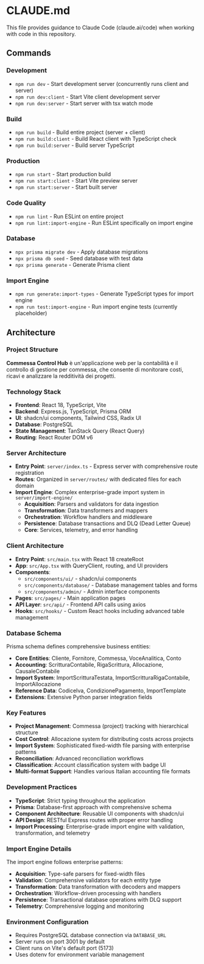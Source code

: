 # CLAUDE.md

This file provides guidance to Claude Code (claude.ai/code) when working with code in this repository.

## Commands

### Development
- `npm run dev` - Start development server (concurrently runs client and server)
- `npm run dev:client` - Start Vite client development server
- `npm run dev:server` - Start server with tsx watch mode

### Build
- `npm run build` - Build entire project (server + client)
- `npm run build:client` - Build React client with TypeScript check
- `npm run build:server` - Build server TypeScript

### Production
- `npm run start` - Start production build
- `npm run start:client` - Start Vite preview server
- `npm run start:server` - Start built server

### Code Quality
- `npm run lint` - Run ESLint on entire project
- `npm run lint:import-engine` - Run ESLint specifically on import engine

### Database
- `npx prisma migrate dev` - Apply database migrations
- `npx prisma db seed` - Seed database with test data
- `npx prisma generate` - Generate Prisma client

### Import Engine
- `npm run generate:import-types` - Generate TypeScript types for import engine
- `npm run test:import-engine` - Run import engine tests (currently placeholder)

## Architecture

### Project Structure
**Commessa Control Hub** è un'applicazione web per la contabilità e il controllo di gestione per commessa, che consente di monitorare costi, ricavi e analizzare la redditività dei progetti.

### Technology Stack
- **Frontend**: React 18, TypeScript, Vite
- **Backend**: Express.js, TypeScript, Prisma ORM
- **UI**: shadcn/ui components, Tailwind CSS, Radix UI
- **Database**: PostgreSQL
- **State Management**: TanStack Query (React Query)
- **Routing**: React Router DOM v6

### Server Architecture
- **Entry Point**: `server/index.ts` - Express server with comprehensive route registration
- **Routes**: Organized in `server/routes/` with dedicated files for each domain
- **Import Engine**: Complex enterprise-grade import system in `server/import-engine/`
  - **Acquisition**: Parsers and validators for data ingestion
  - **Transformation**: Data transformers and mappers
  - **Orchestration**: Workflow handlers and middleware
  - **Persistence**: Database transactions and DLQ (Dead Letter Queue)
  - **Core**: Services, telemetry, and error handling

### Client Architecture
- **Entry Point**: `src/main.tsx` with React 18 createRoot
- **App**: `src/App.tsx` with QueryClient, routing, and UI providers
- **Components**: 
  - `src/components/ui/` - shadcn/ui components
  - `src/components/database/` - Database management tables and forms
  - `src/components/admin/` - Admin interface components
- **Pages**: `src/pages/` - Main application pages
- **API Layer**: `src/api/` - Frontend API calls using axios
- **Hooks**: `src/hooks/` - Custom React hooks including advanced table management

### Database Schema
Prisma schema defines comprehensive business entities:
- **Core Entities**: Cliente, Fornitore, Commessa, VoceAnalitica, Conto
- **Accounting**: ScritturaContabile, RigaScrittura, Allocazione, CausaleContabile
- **Import System**: ImportScritturaTestata, ImportScritturaRigaContabile, ImportAllocazione
- **Reference Data**: CodiceIva, CondizionePagamento, ImportTemplate
- **Extensions**: Extensive Python parser integration fields

### Key Features
- **Project Management**: Commessa (project) tracking with hierarchical structure
- **Cost Control**: Allocazione system for distributing costs across projects
- **Import System**: Sophisticated fixed-width file parsing with enterprise patterns
- **Reconciliation**: Advanced reconciliation workflows
- **Classification**: Account classification system with badge UI
- **Multi-format Support**: Handles various Italian accounting file formats

### Development Practices
- **TypeScript**: Strict typing throughout the application
- **Prisma**: Database-first approach with comprehensive schema
- **Component Architecture**: Reusable UI components with shadcn/ui
- **API Design**: RESTful Express routes with proper error handling
- **Import Processing**: Enterprise-grade import engine with validation, transformation, and telemetry

### Import Engine Details
The import engine follows enterprise patterns:
- **Acquisition**: Type-safe parsers for fixed-width files
- **Validation**: Comprehensive validators for each entity type
- **Transformation**: Data transformation with decoders and mappers
- **Orchestration**: Workflow-driven processing with handlers
- **Persistence**: Transactional database operations with DLQ support
- **Telemetry**: Comprehensive logging and monitoring

### Environment Configuration
- Requires PostgreSQL database connection via `DATABASE_URL`
- Server runs on port 3001 by default
- Client runs on Vite's default port (5173)
- Uses dotenv for environment variable management